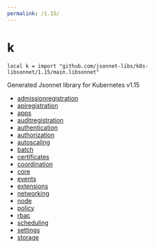 ```yaml
---
permalink: /1.15/
---
```


# k

```jsonnet
local k = import "github.com/jsonnet-libs/k8s-libsonnet/1.15/main.libsonnet"
```

Generated Jsonnet library for Kubernetes v1.15

* [admissionregistration](admissionregistration/index.md)
* [apiregistration](apiregistration/index.md)
* [apps](apps/index.md)
* [auditregistration](auditregistration/index.md)
* [authentication](authentication/index.md)
* [authorization](authorization/index.md)
* [autoscaling](autoscaling/index.md)
* [batch](batch/index.md)
* [certificates](certificates/index.md)
* [coordination](coordination/index.md)
* [core](core/index.md)
* [events](events/index.md)
* [extensions](extensions/index.md)
* [networking](networking/index.md)
* [node](node/index.md)
* [policy](policy/index.md)
* [rbac](rbac/index.md)
* [scheduling](scheduling/index.md)
* [settings](settings/index.md)
* [storage](storage/index.md)